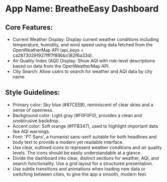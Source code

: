 # **App Name**: BreatheEasy Dashboard

## Core Features:

- Current Weather Display: Display current weather conditions including temperature, humidity, and wind speed using data fetched from the OpenWeatherMap API (api_keys = ca28730291927fff7f89bbc182f6a33d).
- Air Quality Index (AQI) Display: Show AQI with risk-level descriptions based on data from the OpenWeatherMap API.
- City Search: Allow users to search for weather and AQI data by city name.

## Style Guidelines:

- Primary color: Sky blue (#87CEEB), reminiscent of clear skies and a sense of openness.
- Background color: Light gray (#F0F0F0), provides a clean and unobtrusive backdrop.
- Accent color: Soft orange (#FFB347), used to highlight important data like AQI warnings.
- Font: 'PT Sans', a humanist sans-serif suitable for both headlines and body text to provide a modern yet readable interface.
- Use clear, outlined icons to represent weather conditions and air quality levels. The icons should be easily understandable at a glance.
- Divide the dashboard into clear, distinct sections for weather, AQI, and search functionality. Use a grid layout for a structured presentation.
- Use subtle transitions and animations when loading new data or switching between cities, to give the app a smooth, modern feel.